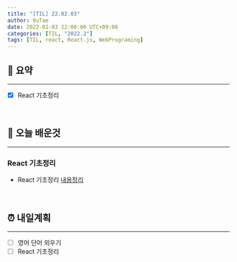 ```yaml
---
title: "[TIL] 22.02.03"
author: 9uTae
date: 2022-02-03 22:00:00 UTC+09:00
categories: [TIL, "2022.2"]
tags: [TIL, react, React.js, WebPrograming]
---
```


## 🏁 요약

---

- [x] React 기초정리

<br>

## 📑 오늘 배운것

---

### React 기초정리

- React 기초정리 [내용정리](https://9utae.github.io/posts/113-basic-react-2)

<br>

## ⏰ 내일계획

---

- [ ] 영어 단어 외우기
- [ ] React 기초정리

<br>